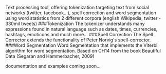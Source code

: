 Text processing tool, offering tokenization targeting text from social networks (twitter, facebook...), spell correction and word segmentation using word statistics from 2 different corpora (english Wikipedia, twitter - 330mil tweets)
###Tokenization
The tokenizer understands many expressions found in natural language such as dates, times, currencies, hashtags, emoticons and much more...
###Spell Correction
The Spell Corrector extends the functionality of Peter Norvig's spell-corrector.
###Word Segmentation
Word Segmentation that implements the Viterbi algorithm for word segmentation. Based on CH14 from the book Beautiful Data (Segaran and Hammerbacher, 2009)


documentation and examples coming soon...
